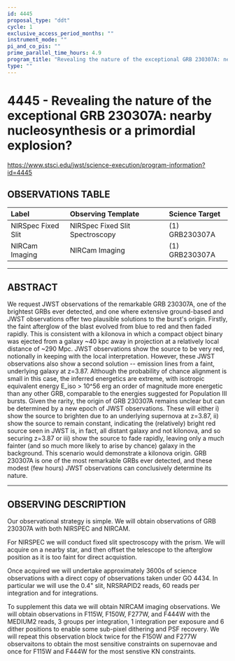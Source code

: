 ```yaml
---
id: 4445
proposal_type: "ddt"
cycle: 1
exclusive_access_period_months: ""
instrument_mode: ""
pi_and_co_pis: ""
prime_parallel_time_hours: 4.9
program_title: "Revealing the nature of the exceptional GRB 230307A: nearby nucleosynthesis or a primordial explosion?"
type: ""
---
```

# 4445 - Revealing the nature of the exceptional GRB 230307A: nearby nucleosynthesis or a primordial explosion?
https://www.stsci.edu/jwst/science-execution/program-information?id=4445
## OBSERVATIONS TABLE
| Label                      | Observing Template              | Science Target      |
| :------------------------- | :------------------------------ | :------------------ |
| NIRSpec Fixed Slit         | NIRSpec Fixed Slit Spectroscopy | (1) GRB230307A      |
| NIRCam Imaging             | NIRCam Imaging                  | (1) GRB230307A      |

---

## ABSTRACT

We request JWST observations of the remarkable GRB 230307A, one of the brightest GRBs ever detected, and one where extensive ground-based and JWST observations offer two plausible solutions to the burst's origin. Firstly, the faint afterglow of the blast evolved from blue to red and then faded rapidly. This is consistent with a kilonova in which a compact object binary was ejected from a galaxy ~40 kpc away in projection at a relatively local distance of ~290 Mpc. JWST observations show the source to be very red, notionally in keeping with the local interpretation. However, these JWST observations also show a second solution -- emission lines from a faint, underlying galaxy at z=3.87. Although the probability of chance alignment is small in this case, the inferred energetics are extreme, with isotropic equivalent energy E_iso > 10^56 erg an order of magnitude more energetic than any other GRB, comparable to the energies suggested for Population III bursts. Given the rarity, the origin of GRB 230307A remains unclear but can be determined by a new epoch of JWST observations. These will either i) show the source to brighten due to an underlying supernova at z=3.87, ii) show the source to remain constant, indicating the (relatively) bright red source seen in JWST is, in fact, all distant galaxy and not kilonova, and so securing z=3.87 or iii) show the source to fade rapidly, leaving only a much fainter (and so much more likely to arise by chance) galaxy in the background. This scenario would demonstrate a kilonova origin. GRB 230307A is one of the most remarkable GRBs ever detected, and these modest (few hours) JWST observations can conclusively determine its nature.

---

## OBSERVING DESCRIPTION

Our observational strategy is simple. We will obtain observations of GRB 230307A with both NIRSPEC and NIRCAM.

For NIRSPEC we will conduct fixed slit spectroscopy with the prism. We will acquire on a nearby star, and then offset the telescope to the afterglow position as it is too faint for direct acquistion.

Once acquired we will undertake approximately 3600s of science observations with a direct copy of observations taken under GO 4434. In particular we will use the 0.4" slit, NRSRAPID2 reads, 60 reads per integration and for integrations.

To supplement this data we will obtain NIRCAM imaging observations. We will obtain observations in F115W, F150W, F277W, and F444W with the MEDIUM2 reads, 3 groups per integration, 1 integration per exposure and 6 dither positions to enable some sub-pixel dithering and PSF recovery. We will repeat this observation block twice for the F150W and F277W observaitons to obtain the most sensitive constraints on supernovae and once for F115W and F444W for the most senstive KN constraints.